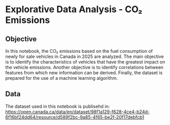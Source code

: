 # Explorative Data Analysis - CO₂ Emissions

## Objective
In this notebook, the CO₂ emissions based on the fuel consumption of newly for sale vehicles in Canada in 2025 are analyzed. The main objective is to identify the characteristics of vehicles that have the greatest impact on the vehicle emissions. Another objective is to identify correlations between features from which new information can be derived. Finally, the dataset is prepared for the use of a machine learning algorithm.

## Data
The dataset used in this notebook is publisehd in: https://open.canada.ca/data/en/dataset/98f1a129-f628-4ce4-b24d-6f16bf24dd64/resource/d589f2bc-9a85-4f65-be2f-20f17debfcb1